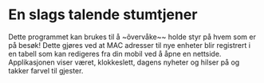 # En slags talende stumtjener
Dette programmet kan brukes til å ~õvervåke~~ holde styr på hvem som er på besøk! Dette gjøres ved at MAC adresser til nye enheter blir registrert i
en tabell som kan redigeres fra din mobil ved å åpne en nettside. Applikasjonen viser været, klokkeslett, 
dagens nyheter og hilser på og takker farvel til gjester.

